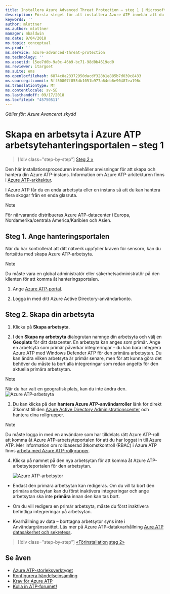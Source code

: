 ```yaml
---
title: Installera Azure Advanced Threat Protection – steg 1 | Microsoft Docs
description: Första steget för att installera Azure ATP innebär att du skapar instansen för din Azure ATP-distribution.
keywords: ''
author: mlottner
ms.author: mlottner
manager: mbaldwin
ms.date: 9/04/2018
ms.topic: conceptual
ms.prod: ''
ms.service: azure-advanced-threat-protection
ms.technology: ''
ms.assetid: 15ee7d0b-9a0c-46b9-bc71-98d0b4619ed0
ms.reviewer: itargoet
ms.suite: ems
ms.openlocfilehash: 6874c8a23372950dacdf328b1e885b7d039c8433
ms.sourcegitcommit: 5ff50807f855db1051b977a64eb6e90487ea196c
ms.translationtype: MT
ms.contentlocale: sv-SE
ms.lasthandoff: 09/17/2018
ms.locfileid: "45750511"
---
```

*Gäller för: Azure Avancerat skydd*


# <a name="creating-a-workspace-in-the-azure-atp-workspace-management-portal---step-1"></a>Skapa en arbetsyta i Azure ATP arbetsytehanteringsportalen – steg 1

>[!div class="step-by-step"]
[Steg 2 »](install-atp-step2.md)

Den här installationsproceduren innehåller anvisningar för att skapa och hantera din Azure ATP-instans. Information om Azure ATP-arkitekturen finns i [Azure ATP-arkitektur](atp-architecture.md).

I Azure ATP får du en enda arbetsyta eller en instans så att du kan hantera flera skogar från en enda glasruta. 

> [!NOTE]
> För närvarande distribueras Azure ATP-datacenter i Europa, Nordamerika/centrala America/Karibien och Asien.

## <a name="step-1-enter-the-management-portal"></a>Steg 1. Ange hanteringsportalen

När du har kontrollerat att ditt nätverk uppfyller kraven för sensorn, kan du fortsätta med skapa Azure ATP-arbetsyta.

> [!NOTE]
>Du måste vara en global administratör eller säkerhetsadministratör på den klienten för att komma åt hanteringsportalen.


1.  Ange [Azure ATP-portal](https://portal.atp.azure.com).

2.  Logga in med ditt Azure Active Directory-användarkonto.

## <a name="step-2-create-your-workspace"></a>Steg 2. Skapa din arbetsyta

1. Klicka på **Skapa arbetsyta**.

2. I den **Skapa ny arbetsyta** dialogrutan namnge din arbetsyta och välj en **Geoplats** för ditt datacenter. En arbetsyta kan anges som primär. Ange en arbetsyta som primär påverkar integreringar – du kan bara integrera Azure ATP med Windows Defender ATP för den primära arbetsytan. Du kan ändra vilken arbetsyta är primär senare, men för att kunna göra det behöver du måste ta bort alla integreringar som redan angetts för den aktuella primära arbetsytan.
 > [!NOTE]
 > När du har valt en geografisk plats, kan du inte ändra den.
    ![Azure ATP-arbetsyta](media/create-workspace.png)

3. Du kan klicka på den **hantera Azure ATP-användarroller** länk för direkt åtkomst till den [Azure Active Directory Administrationscenter](https://docs.microsoft.com/azure/active-directory/active-directory-assign-admin-roles-azure-portal) och hantera dina rollgrupper.

 > [!NOTE]
 > Du måste logga in med en användare som har tilldelats rätt Azure ATP-roll att komma åt Azure ATP-arbetsyteportalen för att du har loggat in till Azure ATP. Mer information om rollbaserad åtkomstkontroll (RBAC) i Azure ATP finns [arbeta med Azure ATP-rollgrupper](atp-role-groups.md).

4. Klicka på namnet på den nya arbetsytan för att komma åt Azure ATP-arbetsyteportalen för den arbetsytan.

    ![Azure ATP-arbetsytor](media/atp-workspaces.png)

- Endast den primära arbetsytan kan redigeras. Om du vill ta bort den primära arbetsytan kan du först inaktivera integreringar och ange arbetsytan ska inte **primära** innan den kan tas bort.
- Om du vill redigera en primär arbetsyta, måste du först inaktivera befintliga integreringar på arbetsytan.

- Kvarhållning av data – borttagna arbetsytor syns inte i Användargränssnittet. Läs mer på Azure ATP-datakvarhållning [Aure ATP datasäkerhet och sekretess](atp-privacy-compliance.md).


>[!div class="step-by-step"]
[«Förinstallation](configure-port-mirroring.md)
[steg 2»](install-atp-step2.md)


## <a name="see-also"></a>Se även
- [Azure ATP-storleksverktyget](http://aka.ms/aatpsizingtool)
- [Konfigurera händelseinsamling](configure-event-collection.md)
- [Krav för Azure ATP](atp-prerequisites.md)
- [Kolla in ATP-forumet!](https://aka.ms/azureatpcommunity)
